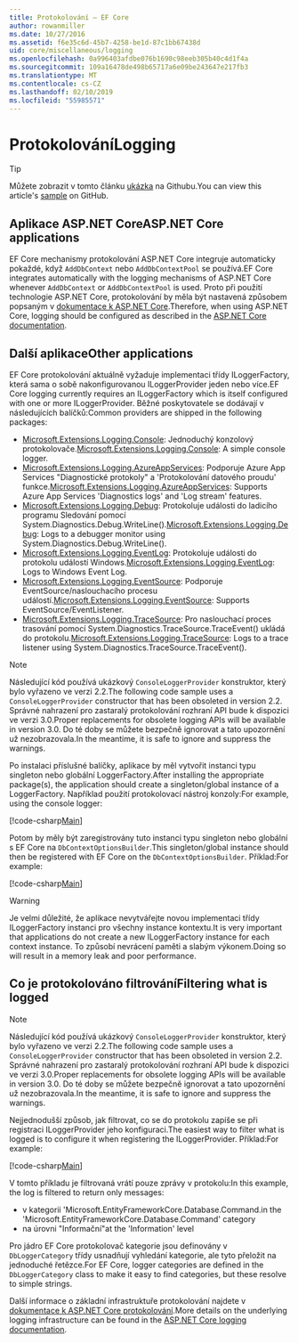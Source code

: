 ```yaml
---
title: Protokolování – EF Core
author: rowanmiller
ms.date: 10/27/2016
ms.assetid: f6e35c6d-45b7-4258-be1d-87c1bb67438d
uid: core/miscellaneous/logging
ms.openlocfilehash: 0a996403afdbe076b1690c98eeb305b40c4d1f4a
ms.sourcegitcommit: 109a16478de498b65717a6e09be243647e217fb3
ms.translationtype: MT
ms.contentlocale: cs-CZ
ms.lasthandoff: 02/10/2019
ms.locfileid: "55985571"
---
```

# <a name="logging"></a><span data-ttu-id="d228d-102">Protokolování</span><span class="sxs-lookup"><span data-stu-id="d228d-102">Logging</span></span>

> [!TIP]  
> <span data-ttu-id="d228d-103">Můžete zobrazit v tomto článku [ukázka](https://github.com/aspnet/EntityFramework.Docs/tree/master/samples/core/Miscellaneous/Logging) na Githubu.</span><span class="sxs-lookup"><span data-stu-id="d228d-103">You can view this article's [sample](https://github.com/aspnet/EntityFramework.Docs/tree/master/samples/core/Miscellaneous/Logging) on GitHub.</span></span>

## <a name="aspnet-core-applications"></a><span data-ttu-id="d228d-104">Aplikace ASP.NET Core</span><span class="sxs-lookup"><span data-stu-id="d228d-104">ASP.NET Core applications</span></span>

<span data-ttu-id="d228d-105">EF Core mechanismy protokolování ASP.NET Core integruje automaticky pokaždé, když `AddDbContext` nebo `AddDbContextPool` se používá.</span><span class="sxs-lookup"><span data-stu-id="d228d-105">EF Core integrates automatically with the logging mechanisms of ASP.NET Core whenever `AddDbContext` or `AddDbContextPool` is used.</span></span> <span data-ttu-id="d228d-106">Proto při použití technologie ASP.NET Core, protokolování by měla být nastavená způsobem popsaným v [dokumentace k ASP.NET Core](https://docs.microsoft.com/aspnet/core/fundamentals/logging?tabs=aspnetcore2x).</span><span class="sxs-lookup"><span data-stu-id="d228d-106">Therefore, when using ASP.NET Core, logging should be configured as described in the [ASP.NET Core documentation](https://docs.microsoft.com/aspnet/core/fundamentals/logging?tabs=aspnetcore2x).</span></span>

## <a name="other-applications"></a><span data-ttu-id="d228d-107">Další aplikace</span><span class="sxs-lookup"><span data-stu-id="d228d-107">Other applications</span></span>

<span data-ttu-id="d228d-108">EF Core protokolování aktuálně vyžaduje implementaci třídy ILoggerFactory, která sama o sobě nakonfigurovanou ILoggerProvider jeden nebo více.</span><span class="sxs-lookup"><span data-stu-id="d228d-108">EF Core logging currently requires an ILoggerFactory which is itself configured with one or more ILoggerProvider.</span></span> <span data-ttu-id="d228d-109">Běžné poskytovatele se dodávají v následujících balíčků:</span><span class="sxs-lookup"><span data-stu-id="d228d-109">Common providers are shipped in the following packages:</span></span>

* <span data-ttu-id="d228d-110">[Microsoft.Extensions.Logging.Console](https://www.nuget.org/packages/Microsoft.Extensions.Logging.Console/): Jednoduchý konzolový protokolovače.</span><span class="sxs-lookup"><span data-stu-id="d228d-110">[Microsoft.Extensions.Logging.Console](https://www.nuget.org/packages/Microsoft.Extensions.Logging.Console/): A simple console logger.</span></span>
* <span data-ttu-id="d228d-111">[Microsoft.Extensions.Logging.AzureAppServices](https://www.nuget.org/packages/Microsoft.Extensions.Logging.AzureAppServices/): Podporuje Azure App Services "Diagnostické protokoly" a 'Protokolování datového proudu' funkce.</span><span class="sxs-lookup"><span data-stu-id="d228d-111">[Microsoft.Extensions.Logging.AzureAppServices](https://www.nuget.org/packages/Microsoft.Extensions.Logging.AzureAppServices/): Supports Azure App Services 'Diagnostics logs' and 'Log stream' features.</span></span>
* <span data-ttu-id="d228d-112">[Microsoft.Extensions.Logging.Debug](https://www.nuget.org/packages/Microsoft.Extensions.Logging.Debug/): Protokoluje události do ladicího programu Sledování pomocí System.Diagnostics.Debug.WriteLine().</span><span class="sxs-lookup"><span data-stu-id="d228d-112">[Microsoft.Extensions.Logging.Debug](https://www.nuget.org/packages/Microsoft.Extensions.Logging.Debug/): Logs to a debugger monitor using System.Diagnostics.Debug.WriteLine().</span></span>
* <span data-ttu-id="d228d-113">[Microsoft.Extensions.Logging.EventLog](https://www.nuget.org/packages/Microsoft.Extensions.Logging.EventLog/): Protokoluje události do protokolu událostí Windows.</span><span class="sxs-lookup"><span data-stu-id="d228d-113">[Microsoft.Extensions.Logging.EventLog](https://www.nuget.org/packages/Microsoft.Extensions.Logging.EventLog/): Logs to Windows Event Log.</span></span>
* <span data-ttu-id="d228d-114">[Microsoft.Extensions.Logging.EventSource](https://www.nuget.org/packages/Microsoft.Extensions.Logging.EventSource/): Podporuje EventSource/naslouchacího procesu událostí.</span><span class="sxs-lookup"><span data-stu-id="d228d-114">[Microsoft.Extensions.Logging.EventSource](https://www.nuget.org/packages/Microsoft.Extensions.Logging.EventSource/): Supports EventSource/EventListener.</span></span>
* <span data-ttu-id="d228d-115">[Microsoft.Extensions.Logging.TraceSource](https://www.nuget.org/packages/Microsoft.Extensions.Logging.TraceSource/): Pro naslouchací proces trasování pomocí System.Diagnostics.TraceSource.TraceEvent() ukládá do protokolu.</span><span class="sxs-lookup"><span data-stu-id="d228d-115">[Microsoft.Extensions.Logging.TraceSource](https://www.nuget.org/packages/Microsoft.Extensions.Logging.TraceSource/): Logs to a trace listener using System.Diagnostics.TraceSource.TraceEvent().</span></span>

> [!NOTE]
> <span data-ttu-id="d228d-116">Následující kód používá ukázkový `ConsoleLoggerProvider` konstruktor, který bylo vyřazeno ve verzi 2.2.</span><span class="sxs-lookup"><span data-stu-id="d228d-116">The following code sample uses a `ConsoleLoggerProvider` constructor that has been obsoleted in version 2.2.</span></span> <span data-ttu-id="d228d-117">Správné nahrazení pro zastaralý protokolování rozhraní API bude k dispozici ve verzi 3.0.</span><span class="sxs-lookup"><span data-stu-id="d228d-117">Proper replacements for obsolete logging APIs will be available in version 3.0.</span></span> <span data-ttu-id="d228d-118">Do té doby se můžete bezpečně ignorovat a tato upozornění už nezobrazovala.</span><span class="sxs-lookup"><span data-stu-id="d228d-118">In the meantime, it is safe to ignore and suppress the warnings.</span></span>

<span data-ttu-id="d228d-119">Po instalaci příslušné balíčky, aplikace by měl vytvořit instanci typu singleton nebo globální LoggerFactory.</span><span class="sxs-lookup"><span data-stu-id="d228d-119">After installing the appropriate package(s), the application should create a singleton/global instance of a LoggerFactory.</span></span> <span data-ttu-id="d228d-120">Například použití protokolovací nástroj konzoly:</span><span class="sxs-lookup"><span data-stu-id="d228d-120">For example, using the console logger:</span></span>

[!code-csharp[Main](../../../samples/core/Miscellaneous/Logging/Logging/BloggingContext.cs#DefineLoggerFactory)]

<span data-ttu-id="d228d-121">Potom by měly být zaregistrovány tuto instanci typu singleton nebo globální s EF Core na `DbContextOptionsBuilder`.</span><span class="sxs-lookup"><span data-stu-id="d228d-121">This singleton/global instance should then be registered with EF Core on the `DbContextOptionsBuilder`.</span></span> <span data-ttu-id="d228d-122">Příklad:</span><span class="sxs-lookup"><span data-stu-id="d228d-122">For example:</span></span>

[!code-csharp[Main](../../../samples/core/Miscellaneous/Logging/Logging/BloggingContext.cs#RegisterLoggerFactory)]

> [!WARNING]
> <span data-ttu-id="d228d-123">Je velmi důležité, že aplikace nevytvářejte novou implementaci třídy ILoggerFactory instanci pro všechny instance kontextu.</span><span class="sxs-lookup"><span data-stu-id="d228d-123">It is very important that applications do not create a new ILoggerFactory instance for each context instance.</span></span> <span data-ttu-id="d228d-124">To způsobí nevrácení paměti a slabým výkonem.</span><span class="sxs-lookup"><span data-stu-id="d228d-124">Doing so will result in a memory leak and poor performance.</span></span>

## <a name="filtering-what-is-logged"></a><span data-ttu-id="d228d-125">Co je protokolováno filtrování</span><span class="sxs-lookup"><span data-stu-id="d228d-125">Filtering what is logged</span></span>

> [!NOTE]
> <span data-ttu-id="d228d-126">Následující kód používá ukázkový `ConsoleLoggerProvider` konstruktor, který bylo vyřazeno ve verzi 2.2.</span><span class="sxs-lookup"><span data-stu-id="d228d-126">The following code sample uses a `ConsoleLoggerProvider` constructor that has been obsoleted in version 2.2.</span></span> <span data-ttu-id="d228d-127">Správné nahrazení pro zastaralý protokolování rozhraní API bude k dispozici ve verzi 3.0.</span><span class="sxs-lookup"><span data-stu-id="d228d-127">Proper replacements for obsolete logging APIs will be available in version 3.0.</span></span> <span data-ttu-id="d228d-128">Do té doby se můžete bezpečně ignorovat a tato upozornění už nezobrazovala.</span><span class="sxs-lookup"><span data-stu-id="d228d-128">In the meantime, it is safe to ignore and suppress the warnings.</span></span>

<span data-ttu-id="d228d-129">Nejjednodušší způsob, jak filtrovat, co se do protokolu zapíše se při registraci ILoggerProvider jeho konfiguraci.</span><span class="sxs-lookup"><span data-stu-id="d228d-129">The easiest way to filter what is logged is to configure it when registering the ILoggerProvider.</span></span> <span data-ttu-id="d228d-130">Příklad:</span><span class="sxs-lookup"><span data-stu-id="d228d-130">For example:</span></span>

[!code-csharp[Main](../../../samples/core/Miscellaneous/Logging/Logging/BloggingContextWithFiltering.cs#DefineLoggerFactory)]

<span data-ttu-id="d228d-131">V tomto příkladu je filtrovaná vrátí pouze zprávy v protokolu:</span><span class="sxs-lookup"><span data-stu-id="d228d-131">In this example, the log is filtered to return only messages:</span></span>
 * <span data-ttu-id="d228d-132">v kategorii 'Microsoft.EntityFrameworkCore.Database.Command.</span><span class="sxs-lookup"><span data-stu-id="d228d-132">in the 'Microsoft.EntityFrameworkCore.Database.Command' category</span></span>
 * <span data-ttu-id="d228d-133">na úrovni "Informační"</span><span class="sxs-lookup"><span data-stu-id="d228d-133">at the 'Information' level</span></span>

<span data-ttu-id="d228d-134">Pro jádro EF Core protokolovač kategorie jsou definovány v `DbLoggerCategory` třídy usnadňují vyhledání kategorie, ale tyto přeložit na jednoduché řetězce.</span><span class="sxs-lookup"><span data-stu-id="d228d-134">For EF Core, logger categories are defined in the `DbLoggerCategory` class to make it easy to find categories, but these resolve to simple strings.</span></span>

<span data-ttu-id="d228d-135">Další informace o základní infrastruktuře protokolování najdete v [dokumentace k ASP.NET Core protokolování](https://docs.microsoft.com/aspnet/core/fundamentals/logging?tabs=aspnetcore2x).</span><span class="sxs-lookup"><span data-stu-id="d228d-135">More details on the underlying logging infrastructure can be found in the [ASP.NET Core logging documentation](https://docs.microsoft.com/aspnet/core/fundamentals/logging?tabs=aspnetcore2x).</span></span>
